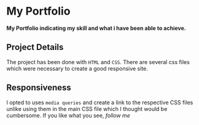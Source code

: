 # My Portfolio
**My Portfolio indicating my skill and what i have been able to achieve.**
## Project Details
The project has been done with `HTML` and `CSS`. There are several css files which were necessary to create a good responsive site.
## Responsiveness
I opted to uses `media queries` and create a link to the respective CSS files unlike using them in the main CSS file which I thought would be cumbersome.
If you like what you see, *follow me*
